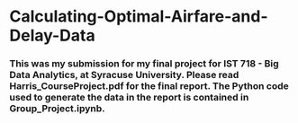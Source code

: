 # Calculating-Optimal-Airfare-and-Delay-Data

### This was my submission for my final project for IST 718 - Big Data Analytics, at Syracuse University.  Please read Harris_CourseProject.pdf for the final report.  The Python code used to generate the data in the report is contained in Group_Project.ipynb.

